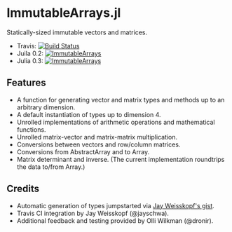 # ImmutableArrays.jl

Statically-sized immutable vectors and matrices.

- Travis: [![Build Status](https://travis-ci.org/twadleigh/ImmutableArrays.jl.png?branch=master)](https://travis-ci.org/twadleigh/ImmutableArrays.jl)
- Juila 0.2: [![ImmutableArrays](http://pkg.julialang.org/badges/ImmutableArrays_0.2.svg)](http://pkg.julialang.org/?pkg=ImmutableArrays&ver=0.2)
- Julia 0.3: [![ImmutableArrays](http://pkg.julialang.org/badges/ImmutableArrays_0.3.svg)](http://pkg.julialang.org/?pkg=ImmutableArrays&ver=0.3)

## Features

- A function for generating vector and matrix types and methods up to
  an arbitrary dimension.
- A default instantiation of types up to dimension 4.
- Unrolled implementations of arithmetic operations 
  and mathematical functions.
- Unrolled matrix-vector and matrix-matrix multiplication.
- Conversions between vectors and row/column matrices.
- Conversions from AbstractArray and to Array.
- Matrix determinant and inverse. (The current implementation roundtrips the data to/from Array.)

## Credits

- Automatic generation of types jumpstarted via 
  [Jay Weisskopf's gist](https://gist.github.com/jayschwa/5250636).
- Travis CI integration by Jay Weisskopf (@jayschwa).
- Additional feedback and testing provided by Olli Wilkman (@dronir).
